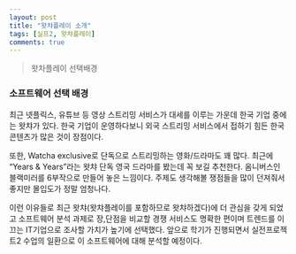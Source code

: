 ```yaml
---
layout: post
title: "왓챠플레이 소개"
tags: [실프2, 왓챠플레이]
comments: true
---
```


> 왓차플레이 선택배경  

### 소프트웨어 선택 배경  
최근 넷플릭스, 유튜브 등 영상 스트리밍 서비스가 대세를 이루는 가운데 한국 기업 중에는 왓챠가 있다. 한국 기업이 운영하다보니 외국 스트리밍 서비스에서 접하기 힘든 한국 콘텐츠가 많은 것이 장점이다.  

또한, Watcha exclusive로 단독으로 스트리밍하는 영화/드라마도 꽤 많다. 최근에 “Years & Years”라는 왓챠 단독 영국 드라마를 봤는데 꼭 보길 추천한다. 옴니버스인 블랙미러를 6부작으로 만들어 놓은 느낌이다. 주제도 생각해볼 쟁점들을 많이 던져줘서 좋지만 몰입도가 정말 엄청나다.  

이런 이유들로 최근 왓챠(왓챠플레이를 포함하므로 왓챠하겠다)에 더 관심을 갖게 되었고 소프트웨어 분석 과제로 장,단점을 비교할 경쟁 서비스도 명확한 편이며 트렌드를 이끄는 IT기업으로 조사할 가치가 높기에 선택했다. 앞으로 학기가 진행되면서 실전프로젝트2 수업의 일환으로 이 소프트웨어에 대해 분석할 예정이다.  